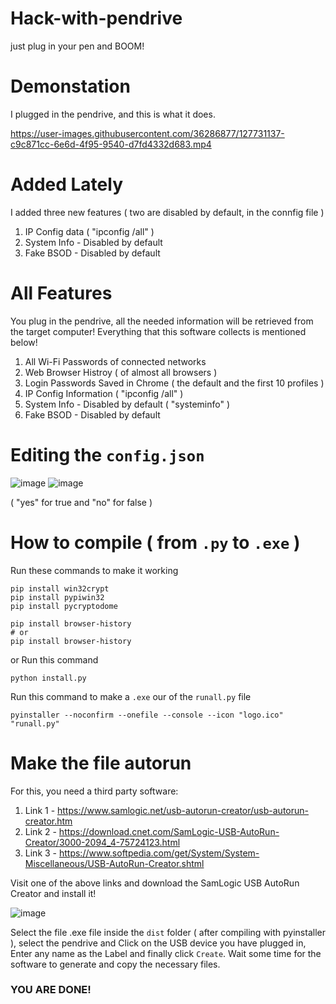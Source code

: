 # Hack-with-pendrive
just plug in your pen and BOOM!

# Demonstation 
I plugged in the pendrive, and this is what it does.

https://user-images.githubusercontent.com/36286877/127731137-c9c871cc-6e6d-4f95-9540-d7fd4332d683.mp4

# Added Lately
I added three new features ( two are disabled by default, in the connfig file )
  1. IP Config data ( "ipconfig /all" )
  2. System Info - Disabled by default
  2. Fake BSOD - Disabled by default

# All Features
You plug in the pendrive, all the needed information will be retrieved from the target computer! Everything that this software collects is mentioned below!
  1. All Wi-Fi Passwords of connected networks
  2. Web Browser Histroy ( of almost all browsers )
  3. Login Passwords Saved in Chrome ( the default and the first 10 profiles )
  4. IP Config Information ( "ipconfig /all" )
  5. System Info - Disabled by default ( "systeminfo" )
  6. Fake BSOD - Disabled by default


# Editing the `config.json`

![image](https://user-images.githubusercontent.com/36286877/127732910-fae06dea-f5eb-4854-915f-28c08022b776.png)
![image](https://user-images.githubusercontent.com/36286877/127732918-dc3f9e70-3792-4a59-b80a-974704725898.png)

( "yes" for true and "no" for false )

# How to compile ( from `.py` to `.exe` )
Run these commands to make it working
```
pip install win32crypt
pip install pypiwin32
pip install pycryptodome

pip install browser-history
# or
pip install browser-history
```
or Run this command
```
python install.py
```

Run this command to make a `.exe` our of the `runall.py` file
```
pyinstaller --noconfirm --onefile --console --icon "logo.ico" "runall.py"
```

# Make the file autorun
For this, you need a third party software: 
  1. Link 1 - https://www.samlogic.net/usb-autorun-creator/usb-autorun-creator.htm
  2. Link 2 - https://download.cnet.com/SamLogic-USB-AutoRun-Creator/3000-2094_4-75724123.html
  3. Link 3 - https://www.softpedia.com/get/System/System-Miscellaneous/USB-AutoRun-Creator.shtml
  
Visit one of the above links and download the SamLogic USB AutoRun Creator and install it!

![image](https://user-images.githubusercontent.com/36286877/127734445-f196d1a0-3d30-4788-a14e-9a38bd061272.png)

Select the file .exe file inside the `dist` folder ( after compiling with pyinstaller ), select the pendrive and Click on the USB device you have plugged in, Enter any name as the Label and finally click `Create`. Wait some time for the software to generate and copy the necessary files.

### YOU ARE DONE!
